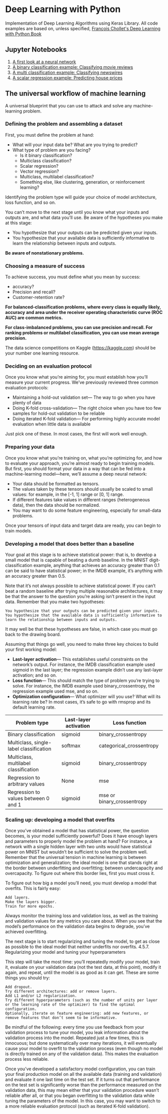 # Deep Learning with Python
Implementation of Deep Learning Algorithms using Keras Library. All code examples are based on, unless specified, [François Chollet's Deep Learning with Python Book](https://www.manning.com/books/deep-learning-with-python)

## Jupyter Notebooks

1. [A first look at a neural network](https://github.com/andersy005/deep-learning/blob/master/01-A-first-look-at-a-neural-network.ipynb)
2. [A binary classification example: Classifying movie reviews](https://github.com/andersy005/deep-learning/blob/master/02-A-Binary-Classification-Example.ipynb)
3. [A multi classification example: Classifying newswires](https://github.com/andersy005/deep-learning/blob/master/03-A-Multiclass-Classification-Example.ipynb)
4. [A scalar regression example: Predicting house prices](https://github.com/andersy005/deep-learning/blob/master/04-A-Regression-Example-Predicting-House-Prices.ipynb)


## The universal workflow of machine learning

A universal blueprint that you can use to attack and solve any machine-learning problem.

### Defining the problem and assembling a dataset

First, you must define the problem at hand:

- What will your input data be? What are you trying to predict? 
- What type of problem are you facing? 
  - Is it binary classification? 
  - Multiclass classification? 
  - Scalar regression? 
  - Vector regression? 
  - Multiclass, multilabel classification? 
  - Something else, like clustering, generation, or reinforcement learning? 
  
Identifying the problem type will guide your choice of model architecture, loss function, and so on.

You can’t move to the next stage until you know what your inputs and outputs are, and what data you’ll use. Be aware of the hypotheses you make at this stage:

- You hypothesize that your outputs can be predicted given your inputs.
- You hypothesize that your available data is sufficiently informative to learn the relationship between inputs and outputs.

**Be aware of nonstationary problems.**

### Choosing a measure of success

To achieve success, you must define what you mean by success:
 - accuracy? 
 - Precision and recall? 
 - Customer-retention rate? 

**For balanced-classification problems, where every class is equally likely, accuracy and area under the receiver operating characteristic curve (ROC AUC) are common metrics.** 

**For class-imbalanced problems, you can use precision and recall. For ranking problems or multilabel classification, you can use mean average precision.** 


The data science competitions on Kaggle (https://kaggle.com) should be your number one learning resource.

### Deciding on an evaluation protocol

Once you know what you’re aiming for, you must establish how you’ll measure your current progress. We’ve previously reviewed three common evaluation protocols:

- Maintaining a hold-out validation set— The way to go when you have plenty of data
- Doing K-fold cross-validation— The right choice when you have too few samples for hold-out validation to be reliable
- Doing iterated K-fold validation— For performing highly accurate model evaluation when little data is available

Just pick one of these. In most cases, the first will work well enough.

### Preparing your data

Once you know what you’re training on, what you’re optimizing for, and how to evaluate your approach, you’re almost ready to begin training models. But first, you should format your data in a way that can be fed into a machine-learning model—here, we’ll assume a deep neural network:

- Your data should be formatted as tensors.
- The values taken by these tensors should usually be scaled to small values: for example, in the [-1, 1] range or [0, 1] range.
- If different features take values in different ranges (heterogeneous data), then the data should be normalized.
- You may want to do some feature engineering, especially for small-data problems.

Once your tensors of input data and target data are ready, you can begin to train models.


### Developing a model that does better than a baseline

Your goal at this stage is to achieve statistical power: that is, to develop a small model that is capable of beating a dumb baseline. In the MNIST digit-classification example, anything that achieves an accuracy greater than 0.1 can be said to have statistical power; in the IMDB example, it’s anything with an accuracy greater than 0.5.

Note that it’s not always possible to achieve statistical power. If you can’t beat a random baseline after trying multiple reasonable architectures, it may be that the answer to the question you’re asking isn’t present in the input data. Remember that you make two hypotheses:

    You hypothesize that your outputs can be predicted given your inputs.
    You hypothesize that the available data is sufficiently informative to learn the relationship between inputs and outputs.

It may well be that these hypotheses are false, in which case you must go back to the drawing board.

Assuming that things go well, you need to make three key choices to build your first working model:

- **Last-layer activation**— This establishes useful constraints on the network’s output. For instance, the IMDB classification example used sigmoid in the last layer; the regression example didn’t use any last-layer activation; and so on.
- **Loss function**— This should match the type of problem you’re trying to solve. For instance, the IMDB example used binary_crossentropy, the regression example used mse, and so on.
- **Optimization configuration**— What optimizer will you use? What will its learning rate be? In most cases, it’s safe to go with rmsprop and its default learning rate.

| Problem  type                           | Last-layer activation | Loss function              |
|-----------------------------------------|-----------------------|----------------------------|
| Binary classification                   | sigmoid               | binary_crossentropy        |
| Multiclass, single-label classification | softmax               | categorical_crossentropy   |
| Multiclass, multilabel classification   | sigmoid               | binary_crossentropy        |
| Regression to arbitrary values          | None                  | mse                        |
| Regression to values between 0 and 1    | sigmoid               | mse or binary_crossentropy |


### Scaling up: developing a model that overfits

Once you’ve obtained a model that has statistical power, the question becomes, is your model sufficiently powerful? Does it have enough layers and parameters to properly model the problem at hand? For instance, a network with a single hidden layer with two units would have statistical power on MNIST but wouldn’t be sufficient to solve the problem well. Remember that the universal tension in machine learning is between optimization and generalization; the ideal model is one that stands right at the border between underfitting and overfitting; between undercapacity and overcapacity. To figure out where this border lies, first you must cross it.

To figure out how big a model you’ll need, you must develop a model that overfits. This is fairly easy:

    Add layers.
    Make the layers bigger.
    Train for more epochs.

Always monitor the training loss and validation loss, as well as the training and validation values for any metrics you care about. When you see that the model’s performance on the validation data begins to degrade, you’ve achieved overfitting.

The next stage is to start regularizing and tuning the model, to get as close as possible to the ideal model that neither underfits nor overfits.
4.5.7. Regularizing your model and tuning your hyperparameters

This step will take the most time: you’ll repeatedly modify your model, train it, evaluate on your validation data (not the test data, at this point), modify it again, and repeat, until the model is as good as it can get. These are some things you should try:

    Add dropout.
    Try different architectures: add or remove layers.
    Add L1 and/or L2 regularization.
    Try different hyperparameters (such as the number of units per layer or the learning rate of the optimizer) to find the optimal configuration.
    Optionally, iterate on feature engineering: add new features, or remove features that don’t seem to be informative.

Be mindful of the following: every time you use feedback from your validation process to tune your model, you leak information about the validation process into the model. Repeated just a few times, this is innocuous; but done systematically over many iterations, it will eventually cause your model to overfit to the validation process (even though no model is directly trained on any of the validation data). This makes the evaluation process less reliable.

Once you’ve developed a satisfactory model configuration, you can train your final production model on all the available data (training and validation) and evaluate it one last time on the test set. If it turns out that performance on the test set is significantly worse than the performance measured on the validation data, this may mean either that your validation procedure wasn’t reliable after all, or that you began overfitting to the validation data while tuning the parameters of the model. In this case, you may want to switch to a more reliable evaluation protocol (such as iterated K-fold validation).
